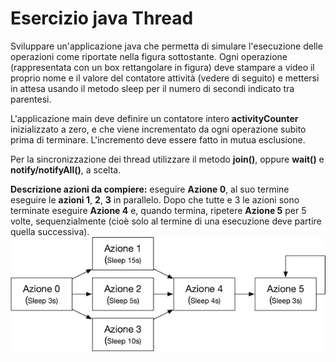 # Esercizio java Thread
Sviluppare un'applicazione java che permetta di simulare l'esecuzione delle operazioni come riportate nella figura sottostante. Ogni operazione (rappresentata con un box rettangolare in figura) deve stampare a video il proprio nome e il valore del contatore attività (vedere di seguito) e mettersi in attesa usando il metodo sleep per il numero di secondi indicato tra parentesi.

L'applicazione main deve definire un contatore intero **activityCounter** inizializzato a zero, e che viene incrementato da ogni operazione subito prima di terminare. L'incremento deve essere fatto in mutua esclusione.

Per la sincronizzazione dei thread utilizzare il metodo **join()**, oppure **wait()** e **notify/notifyAll()**, a scelta.

**Descrizione azioni da compiere:** eseguire **Azione 0**, al suo termine eseguire le **azioni 1**, **2**, **3** in parallelo. Dopo che tutte e 3 le azioni sono terminate eseguire **Azione 4** e, quando termina, ripetere **Azione 5** per 5 volte, sequenzialmente (cioè solo al termine di una esecuzione deve partire quella successiva).
![img](action.png)